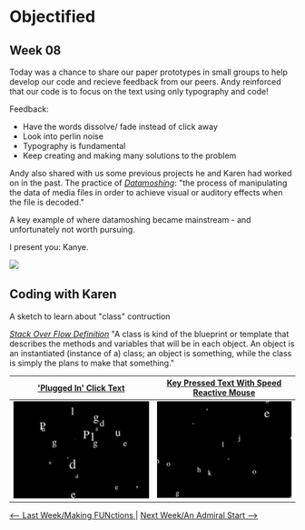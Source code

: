 # Objectified 

## Week 08

Today was a chance to share our paper prototypes in small groups to help develop our code and recieve feedback from our peers. Andy reinforced that our code is to focus on the text using only typography and code! 

Feedback:
- Have the words dissolve/ fade instead of click away 
- Look into perlin noise
- Typography is fundamental
- Keep creating and making many solutions to the problem 

Andy also shared with us some previous projects he and Karen had worked on in the past. The practice of [*Datamoshing*](http://datamoshing.com): "the process of manipulating the data of media files in order to achieve visual or auditory effects when the file is decoded." 

A key example of where datamoshing became mainstream - and unfortunately not worth pursuing. 

I present you: Kanye. 

![](kanye.gif)

## Coding with Karen

A sketch to learn about "class" contruction 

[*Stack Over Flow Definition*](https://stackoverflow.com/questions/3686647/whats-the-best-way-to-define-the-words-class-and-object-to-someone-who-hasn) 
"A class is kind of the blueprint or template that describes the methods and variables that will be in each object. An object is an instantiated (instance of a) class; an object is something, while the class is simply the plans to make that something." 

['Plugged In' Click Text](https://bridieotoole.github.io/codewords/week_08/Plugged_in_turned_on_repeated_17_sept_/) | [Key Pressed Text With Speed Reactive Mouse](https://bridieotoole.github.io/codewords/week_08/wigglyletterstyped7sept/) 
:-------------------------:|:-------------------------:
![example](pluggedin.gif) | ![example](typedwiggle.gif)



<a href='https://bridieotoole.github.io/codewords/week_07/'> <-- Last Week/Making FUNctions </a> | <a href='https://bridieotoole.github.io/codewords/week_09/'> Next Week/An Admiral Start --> </a>


